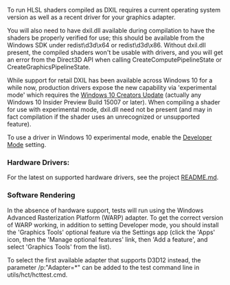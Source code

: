 To run HLSL shaders compiled as DXIL requires a current operating system version as well as a recent driver for your graphics adapter.

You will also need to have dxil.dll available during compilation to have the shaders be properly verified for use; this should be available from the Windows SDK under redist\d3d\x64 or redist\d3d\x86. Without dxil.dll present, the compiled shaders won't be usable with drivers, and you will get an error from the Direct3D API when calling CreateComputePipelineState or CreateGraphicsPipelineState.

While support for retail DXIL has been available across Windows 10 for a while now, production drivers expose the new capability via 'experimental mode' which requires the [Windows 10 Creators Update](https://www.microsoft.com/en-us/software-download/windows10?ranMID=24542&ranEAID=TnL5HPStwNw&ranSiteID=TnL5HPStwNw-ydKo1P0j6OJwADi7QUCfLg&tduid=(34190da320062734ab35e1018dc7f8bd)(256380)(2459594)(TnL5HPStwNw-ydKo1P0j6OJwADi7QUCfLg)())
(actually any Windows 10 Insider Preview Build 15007 or later). When compiling a shader for use with experimental mode, dxil.dll need not be present (and may in fact compilation if the shader uses an unrecognized or unsupported feature).

To use a driver in Windows 10 experimental mode, enable the [Developer Mode](https://msdn.microsoft.com/windows/uwp/get-started/enable-your-device-for-development) setting.

### Hardware Drivers:

For the latest on supported hardware drivers, see the project [README.md](https://github.com/Microsoft/DirectXShaderCompiler/blob/master/README.md#running-shaders).

### Software Rendering

In the absence of hardware support, tests will run using the Windows Advanced Rasterization Platform (WARP) adapter. To get the correct version of WARP working, in addition to setting Developer mode, you should install the 'Graphics Tools' optional feature via the Settings app (click the 'Apps' icon, then the 'Manage optional features' link, then 'Add a feature', and select 'Graphics Tools' from the list).

To select the first available adapter that supports D3D12 instead, the parameter /p:"Adapter=*" can be added to the test command line in utils/hct/hcttest.cmd.

